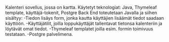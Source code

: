 Kalenteri sovellus, jossa on kartta.
Käytetyt teknologiat: Java, Thymeleaf template, käyttäjä-tokenit, Postgre
Back End toteutetaan Javalla ja siihen sisältyy: 
-Tiedon lisäys form, jonka kautta käyttäjien lisäämät tiedot saadaan käyttöön.
-Käyttäjätilit, joilla loppukäyttäjät tallentavat tietonsa kalenteriin ja löytävät omat tiedot.
-Thymeleaf templatet joilla esim. formin toimivuus testataan.
-Postgre palvelimena.
